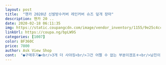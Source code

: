 ```yaml
---
layout: post 
title:  "핸카 2020년 신발방수커버 레인커버 슈즈 덮개 장마" 
description: 핸카 20 ..
date: 2020-02-18 06:11:35 
img: https://static.coupangcdn.com/image/vendor_inventory/1155/9e25c4ccb989d90f6d66bf1ad3180f5823ef32bf9e7c9a12a60ceb429984.jpg 
linkUrl: https://coupa.ng/bpLW9S 
categories: [1007] 
color: BF360C 
price: 7800 
author: Ask View Shop 
cont:  "●구매후기●<br/>3개 더 사야징<br/>그건 어쩔 수 없는 부분이겠죠ㅎ<br/>남친이 택배기사예요<br/>다만 빌라같은곳 대리석재질 바닥 걸을땐 물기때문에 미끄럽다고 합니다<br/>몇일전 비오는날 신어봤대요 (비가 아주 많이 오는 날은 아니었음)<br/>바로 이겁니다<br/>비 하나도 안새고 생각보다 견고하다고 하더라구요 (남친이 하루 2<br/> -3만보 걷습니다)<br/>비오는 날마다 신발이며 발이며 다 젖는대서 선물용으로 구매.<br/><br/>신발사이즈 265, L 구매, 답답하지 않대요<br/>아직 써보진 않앗지만 신발에 끼는게 힘들긴하네요 방수라도 잘됫음 좋겟어요<br/>이제 비를 두려워하지 않아도 됨<br/>" 
---
```

